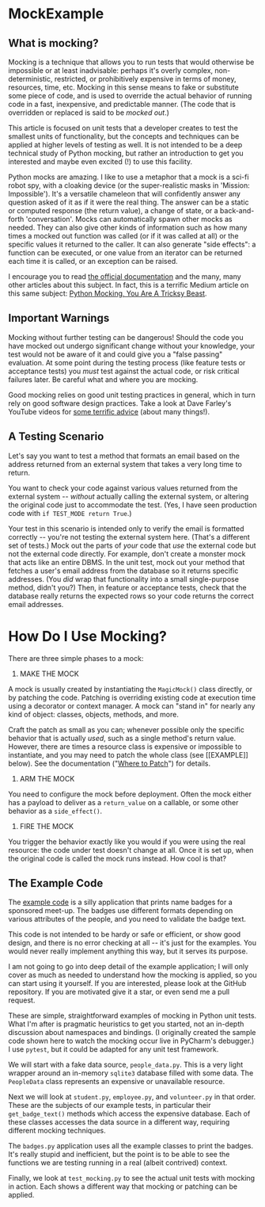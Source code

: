 # MockExample

## What is mocking?

Mocking is a technique that allows you to run tests that would otherwise
be impossible or at least inadvisable: perhaps it's overly complex,
non-deterministic, restricted, or prohibitively expensive in terms
of money, resources, time, etc. Mocking in this sense means to fake
or substitute some piece of code, and is used to override the actual
behavior of running code in a fast, inexpensive, and predictable manner.
(The code that is overridden or replaced is said to be _mocked out_.)

This article is focused on unit tests that a developer creates to test
the smallest units of functionality, but the concepts and techniques can
be applied at higher levels of testing as well. It is not intended to be
a deep technical study of Python mocking, but rather an introduction to
get you interested and maybe even excited (!) to use this facility.

Python mocks are amazing. I like to use a metaphor that a mock is
a sci-fi robot spy, with a cloaking device (or the super-realistic
masks in 'Mission: Impossible'). It's a versatile chameleon that will
confidently answer any question asked of it as if it were the real
thing. The answer can be a static or computed response (the return
value), a change of state, or a back-and-forth 'conversation'. Mocks can
automatically spawn other mocks as needed. They can also give other kinds
of information such as how many times a mocked out function was called
(or if it was called at all) or the specific values it returned to the
caller. It can also generate "side effects": a function can be executed,
or one value from an iterator can be returned each time it is called, or an
exception can be raised.

I encourage you to read
[the official documentation](https://docs.python.org/3/library/unittest.mock.html)
and the many, many other articles about this subject. In fact, this is a terrific Medium article
on this same subject: [Python Mocking, You Are A Tricksy Beast](https://medium.com/python-pandemonium/python-mocking-you-are-a-tricksy-beast-6c4a1f8d19b2).

## Important Warnings

Mocking without further testing can be dangerous! Should the code you
have mocked out undergo significant change without your knowledge, your
test would not be aware of it and could give you a "false passing"
evaluation. At some point during the testing process (like feature tests
or acceptance tests) you *must* test against the actual code, or risk
critical failures later. Be careful what and where you are mocking.

Good mocking relies on good unit testing practices in general, which
in turn rely on good software design practices. Take a look at Dave
Farley's YouTube videos for
[some terrific advice](https://www.youtube.com/watch?v=v6hP2MXoVrI)
(about many things!).

## A Testing Scenario

Let's say you want to test a method that formats an email based on the
address returned from an external system that takes a very long time to
return.

You want to check your code against various values returned from the
external system -- *without* actually calling the external system, or
altering the original code just to accommodate the test. (Yes, I have
seen production code with `if TEST_MODE return True`.)

Your test in this scenario is intended only to verify the email is
formatted correctly -- you're not testing the external system here.
(That's a different set of tests.) Mock out the parts of *your* code
that _use_ the external code but not the external code directly. For
example, don't create a monster mock that acts like an entire DBMS. In
the unit test, mock out your method that fetches a user's email address
from the database so it returns specific addresses. (You _did_ wrap that
functionality into a small single-purpose method, didn't you?) Then, in
feature or acceptance tests, check that the database really returns the
expected rows so your code returns the correct email addresses.

# How Do I Use Mocking?

There are three simple phases to a mock:

1. MAKE THE MOCK

A mock is usually created by instantiating the `MagicMock()` class
directly, or by patching the code. Patching is overriding existing code
at execution time using a decorator or context manager. A mock can
"stand in" for nearly any kind of object: classes, objects, methods, and more.

Craft the patch as small as you can; whenever possible only the specific behavior
that is actually _used_, such as a single method's return value.
However, there are times a resource class is expensive or impossible to
instantiate, and you may need to patch the whole class (see [[EXAMPLE]]
below). See the documentation
("[Where to Patch](https://docs.python.org/3/library/unittest.mock.html#where-to-patch)")
for details.

1. ARM THE MOCK

You need to configure the mock before deployment. Often the mock either
has a payload to deliver as a `return_value` on a callable, or some
other behavior as a `side_effect()`.

1. FIRE THE MOCK

You trigger the behavior exactly like you would if you were using the
real resource: the code under test doesn't change at all. Once it is set
up, when the original code is called the mock runs instead. How cool is
that?

## The Example Code

The [example code](https://github.com/mindthump/MockExample)
is a silly application that prints name badges for a sponsored meet-up.
The badges use different formats depending on various attributes of the
people, and you need to validate the badge text.

This code is not intended to be hardy or safe or efficient, or show
good design, and there is no error checking at all -- it's just for the
examples. You would never really implement anything this way, but it
serves its purpose.

I am not going to go into deep detail of the example application; I will
only cover as much as needed to understand how the mocking is applied,
so you can start using it yourself. If you are interested, please look
at the GitHub repository. If you are motivated give it a star, or even
send me a pull request.

These are simple, straightforward examples of mocking in Python unit
tests. What I'm after is pragmatic heuristics to get you started, not an
in-depth discussion about namespaces and bindings. (I originally created
the sample code shown here to watch the mocking occur live in PyCharm's
debugger.) I use `pytest`, but it could be adapted for any unit test
framework.

We will start with a fake data source, `people_data.py`. This is a very
light wrapper around an in-memory `sqlite3` database filled with some
data. The `PeopleData` class represents an expensive or unavailable
resource.

Next we will look at `student.py`, `employee.py`, and `volunteer.py` in
that order. These are the subjects of our example tests, in particular
their `get_badge_text()` methods which access the expensive database.
Each of these classes accesses the data source in a different way,
requiring different mocking techniques.

The `badges.py` application uses all the example classes to print the
badges. It's really stupid and inefficient, but the point is to be able
to see the functions we are testing running in a real (albeit contrived)
context.

Finally, we look at `test_mocking.py` to see the actual unit tests with
mocking in action. Each shows a different way that mocking or patching
can be applied.
